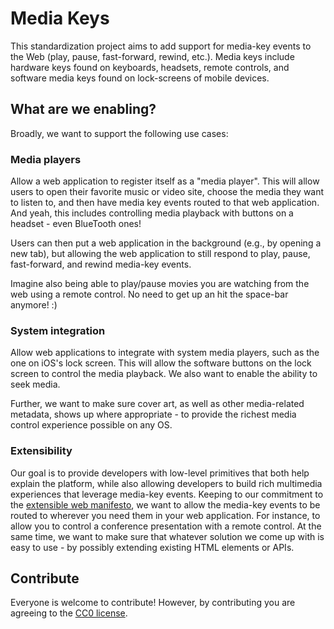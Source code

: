 # Media Keys 
This standardization project aims to add support for media-key events to the Web (play, pause, fast-forward, rewind, etc.). Media keys include hardware keys found on keyboards, headsets, remote controls, and software media keys found on lock-screens of mobile devices.  

## What are we enabling? 

Broadly, we want to support the following use cases: 

### Media players
Allow a web application to register itself as a "media player". This will allow users to open their favorite music or video site, choose the media they want to listen to, and then have media key events routed to that web application. And yeah, this includes controlling media playback with buttons on a headset - even BlueTooth ones! 

Users can then put a web application in the background (e.g., by opening a new tab), but allowing the web application to still respond to play, pause, fast-forward, and rewind media-key events.  

Imagine also being able to play/pause movies you are watching from the web using a remote control. No need to get up an hit the space-bar anymore! :) 

### System integration 
Allow web applications to integrate with system media players, such as the one on iOS's lock screen. This will allow the software buttons on the lock screen to control the media playback. We also want to enable the ability to seek media.

Further, we want to make sure cover art, as well as other media-related metadata, shows up where appropriate - to provide the richest media control experience possible on any OS.  

### Extensibility
Our goal is to provide developers with low-level primitives that both help explain the platform, while also allowing developers to build rich multimedia experiences that leverage media-key events. Keeping to our commitment to the [extensible web manifesto](https://extensiblewebmanifesto.org/), we want to allow the media-key events to be routed to wherever you need them in your web application. For instance, to allow you to control a conference presentation with a remote control. At the same time, we want to make sure that whatever solution we come up with is easy to use - by possibly extending existing HTML elements or APIs. 

## Contribute
Everyone is welcome to contribute! However, by contributing you are agreeing to the [CC0 license](LICENCSE).
